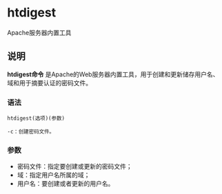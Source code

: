 htdigest
===

Apache服务器内置工具

## 说明

**htdigest命令** 是Apache的Web服务器内置工具，用于创建和更新储存用户名、域和用于摘要认证的密码文件。

### 语法  

```
htdigest(选项)(参数)
```

  

```
-c：创建密码文件。
```

### 参数  

*   密码文件：指定要创建或更新的密码文件；
*   域：指定用户名所属的域；
*   用户名：要创建或者更新的用户名。


